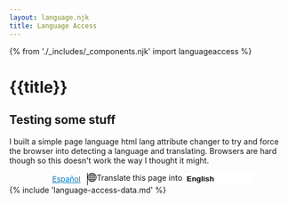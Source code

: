 ```yaml
---
layout: language.njk
title: Language Access
---
```


{% from './_includes/_components.njk' import languageaccess %}

# {{title}}

## Testing some stuff

I built a simple page language html lang attribute changer to try and force the browser into detecting a language and translating. Browsers are hard though so this doesn't work the way I thought it might.

<style>
/* .nysds-label {
    font-family: "Proxima Nova",arial,sans-serif;
    -webkit-font-smoothing: antialiased;
    -moz-osx-font-smoothing: grayscale;
    font-weight: 600;
    font-size: 0.85rem;
    line-height: 1.25;
    color: #000;
    display: block;
    margin-bottom: 5px;
} */
.nysds-select {
    font-family: "Proxima Nova",arial,sans-serif;
    -webkit-font-smoothing: antialiased;
    -moz-osx-font-smoothing: grayscale;
    font-weight: 600;
    font-size: 0.85rem;
    line-height: 1.25;
    -webkit-box-sizing: border-box;
    box-sizing: border-box;
    max-width: 100%;
    min-width: 9em;
    padding: 3px;
    margin-left: 5px;
    border: none;
    background-image: url(/img/expand_more.svg),linear-gradient(transparent,transparent);
    background-repeat: no-repeat;
    background-size: auto 1.5rem;
    background-position:right;
    background-color: #fff;
    -webkit-appearance: none;
}

.nysds-translate-group {
  display: flex;
  justify-content: center;
}

.nysds-highlight-language {
  border-right: 1px solid #000;
  font-size: 0.85rem;
  line-height: 1.25;
  -webkit-box-sizing: border-box;
  box-sizing: border-box;
  padding: 3px 12px;
  
}

.nysds-highlight-language a:visited {
  color: #007AC2;
}

.nysds-highlight-language a:hover {
  filter: brightness(0.8);
}

.nysds-highlight-language::after {
  content:"";
}

  </style>

<div id="translate-banner" class="relative z-501 bg-white p-1 w-full border-b border-gray-100">
<div class="nysds-translate-group">
<div class="nysds-highlight-language"> <a href="" class="underline" lang="es"> Español </a>
</div>
<span class="mt-0.5 ml-3">
<svg xmlns="http://www.w3.org/2000/svg" width="16" height="16" fill="currentColor" class="bi bi-globe" viewBox="0 0 16 16">
  <path d="M0 8a8 8 0 1 1 16 0A8 8 0 0 1 0 8zm7.5-6.923c-.67.204-1.335.82-1.887 1.855A7.97 7.97 0 0 0 5.145 4H7.5V1.077zM4.09 4a9.267 9.267 0 0 1 .64-1.539 6.7 6.7 0 0 1 .597-.933A7.025 7.025 0 0 0 2.255 4H4.09zm-.582 3.5c.03-.877.138-1.718.312-2.5H1.674a6.958 6.958 0 0 0-.656 2.5h2.49zM4.847 5a12.5 12.5 0 0 0-.338 2.5H7.5V5H4.847zM8.5 5v2.5h2.99a12.495 12.495 0 0 0-.337-2.5H8.5zM4.51 8.5a12.5 12.5 0 0 0 .337 2.5H7.5V8.5H4.51zm3.99 0V11h2.653c.187-.765.306-1.608.338-2.5H8.5zM5.145 12c.138.386.295.744.468 1.068.552 1.035 1.218 1.65 1.887 1.855V12H5.145zm.182 2.472a6.696 6.696 0 0 1-.597-.933A9.268 9.268 0 0 1 4.09 12H2.255a7.024 7.024 0 0 0 3.072 2.472zM3.82 11a13.652 13.652 0 0 1-.312-2.5h-2.49c.062.89.291 1.733.656 2.5H3.82zm6.853 3.472A7.024 7.024 0 0 0 13.745 12H11.91a9.27 9.27 0 0 1-.64 1.539 6.688 6.688 0 0 1-.597.933zM8.5 12v2.923c.67-.204 1.335-.82 1.887-1.855.173-.324.33-.682.468-1.068H8.5zm3.68-1h2.146c.365-.767.594-1.61.656-2.5h-2.49a13.65 13.65 0 0 1-.312 2.5zm2.802-3.5a6.959 6.959 0 0 0-.656-2.5H12.18c.174.782.282 1.623.312 2.5h2.49zM11.27 2.461c.247.464.462.98.64 1.539h1.835a7.024 7.024 0 0 0-3.072-2.472c.218.284.418.598.597.933zM10.855 4a7.966 7.966 0 0 0-.468-1.068C9.835 1.897 9.17 1.282 8.5 1.077V4h2.355z"/>
</svg>
</span>
  <label class="sr-only" id="translate-label" for="langs">
   Translate this page into
  </label>
  <select class="nysds-select" id="langs" name="languages" aria-labelledby="translate-label">
      <option value="en" selected>English</option>
      <option value="fr">French</option>
      <option value="po">Polish</option>
      <option value="hc">Haitan-Creole</option>
  </select>
</div>
</div>

<script>
var translatebanner = document.getElementById('nygov-universal-navigation');
translatebanner.insertAdjacentHTML('afterbegin', '<div class="bg-white border-b border-gray-100 p-1 relative w-full z-501"id=translate-banner><div class=nysds-translate-group><div class=nysds-highlight-language><a class=underline href=""lang=es>Español</a></div><span class="ml-3 mt-0.5"><svg class="bi bi-globe"fill=currentColor height=16 viewBox="0 0 16 16"width=16 xmlns=http://www.w3.org/2000/svg><path d="M0 8a8 8 0 1 1 16 0A8 8 0 0 1 0 8zm7.5-6.923c-.67.204-1.335.82-1.887 1.855A7.97 7.97 0 0 0 5.145 4H7.5V1.077zM4.09 4a9.267 9.267 0 0 1 .64-1.539 6.7 6.7 0 0 1 .597-.933A7.025 7.025 0 0 0 2.255 4H4.09zm-.582 3.5c.03-.877.138-1.718.312-2.5H1.674a6.958 6.958 0 0 0-.656 2.5h2.49zM4.847 5a12.5 12.5 0 0 0-.338 2.5H7.5V5H4.847zM8.5 5v2.5h2.99a12.495 12.495 0 0 0-.337-2.5H8.5zM4.51 8.5a12.5 12.5 0 0 0 .337 2.5H7.5V8.5H4.51zm3.99 0V11h2.653c.187-.765.306-1.608.338-2.5H8.5zM5.145 12c.138.386.295.744.468 1.068.552 1.035 1.218 1.65 1.887 1.855V12H5.145zm.182 2.472a6.696 6.696 0 0 1-.597-.933A9.268 9.268 0 0 1 4.09 12H2.255a7.024 7.024 0 0 0 3.072 2.472zM3.82 11a13.652 13.652 0 0 1-.312-2.5h-2.49c.062.89.291 1.733.656 2.5H3.82zm6.853 3.472A7.024 7.024 0 0 0 13.745 12H11.91a9.27 9.27 0 0 1-.64 1.539 6.688 6.688 0 0 1-.597.933zM8.5 12v2.923c.67-.204 1.335-.82 1.887-1.855.173-.324.33-.682.468-1.068H8.5zm3.68-1h2.146c.365-.767.594-1.61.656-2.5h-2.49a13.65 13.65 0 0 1-.312 2.5zm2.802-3.5a6.959 6.959 0 0 0-.656-2.5H12.18c.174.782.282 1.623.312 2.5h2.49zM11.27 2.461c.247.464.462.98.64 1.539h1.835a7.024 7.024 0 0 0-3.072-2.472c.218.284.418.598.597.933zM10.855 4a7.966 7.966 0 0 0-.468-1.068C9.835 1.897 9.17 1.282 8.5 1.077V4h2.355z"/></svg></span><label class=sr-only for=langs id=translate-label>Translate this page into</label><select aria-labelledby=translate-label class=nysds-select id=langs name=languages><option value=en selected>English<option value=fr>French<option value=po>Polish<option value=hc>Haitan-Creole</select></div></div>');
document.getElementById("langs").addEventListener("change", changelang);
function changelang() {
  var x = document.getElementById("langs").value;
  document.documentElement.setAttribute("lang", x);
}
document.getElementById("close").addEventListener("click", closetranslate);
function closetranslate () {
  document.getElementById("translate-banner").style.display = "none";
}
</script>
<div class="h-48" data-purposelabel="a spacer for demo yo"> </div>
{% include 'language-access-data.md' %}


